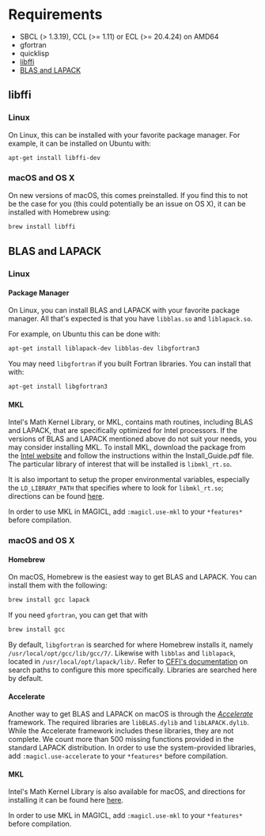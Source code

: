 # Requirements

 * SBCL (> 1.3.19), CCL (>= 1.11) or ECL (>= 20.4.24) on AMD64
 * gfortran
 * quicklisp
 * [libffi](#libffi)
 * [BLAS and LAPACK](#blas-and-lapack)

## libffi

### Linux

On Linux, this can be installed with your favorite package manager.
For example, it can be installed on Ubuntu with:

```bash
apt-get install libffi-dev
```

### macOS and OS X

On new versions of macOS, this comes preinstalled.
If you find this to not be the case for you (this could potentially be an issue on OS X),
it can be installed with Homebrew using:

```bash
brew install libffi
```

## BLAS and LAPACK

### Linux

#### Package Manager

On Linux, you can install BLAS and LAPACK with your favorite package manager.
All that's expected is that you have `libblas.so` and `liblapack.so`.

For example, on Ubuntu this can be done with:

```bash
apt-get install liblapack-dev libblas-dev libgfortran3
```

You may need `libgfortran` if you built Fortran libraries. You can
install that with:

```bash
apt-get install libgfortran3
```

#### MKL

Intel's Math Kernel Library, or MKL, contains math routines, including BLAS and LAPACK,
that are specifically optimized for Intel processors. If the versions of BLAS and LAPACK
mentioned above do not suit your needs, you may consider installing MKL. To install MKL,
download the package from the [Intel website](https://software.intel.com/en-us/mkl)
and follow the instructions within the Install_Guide.pdf file.
The particular library of interest that will be installed is `libmkl_rt.so`.

It is also important to setup the proper environmental variables, especially the `LD_LIBRARY_PATH`
that specifies where to look for `libmkl_rt.so`; directions can be found
[here](https://software.intel.com/en-us/mkl-linux-developer-guide-automating-the-process-of-setting-environment-variables).

In order to use MKL in MAGICL, add `:magicl.use-mkl` to your `*features*` before compilation.

### macOS and OS X

#### Homebrew

On macOS, Homebrew is the easiest way to get BLAS and LAPACK.
You can install them with the following:

```bash
brew install gcc lapack
```

If you need `gfortran`, you can get that with

```bash
brew install gcc
```

By default, `libgfortran` is searched for where Homebrew installs it,
namely `/usr/local/opt/gcc/lib/gcc/7/`. Likewise with `libblas` and `liblapack`,
located in `/usr/local/opt/lapack/lib/`.
Refer to [CFFI's documentation](https://common-lisp.net/project/cffi/manual/cffi-manual.html#g_t_002aforeign_002dlibrary_002ddirectories_002a)
on search paths to configure this more specifically. Libraries are searched here by default.

#### Accelerate

Another way to get BLAS and LAPACK on macOS is through the [_Accelerate_](https://developer.apple.com/documentation/accelerate) framework.
The required libraries are `libBLAS.dylib` and `libLAPACK.dylib`. While the Accelerate framework includes these libraries,
they are not complete. We count more than 500 missing functions provided in the standard LAPACK distribution.
In order to use the system-provided libraries, add `:magicl.use-accelerate` to your `*features*` before compilation.

#### MKL

Intel's Math Kernel Library is also available for macOS, and directions for installing
it can be found here [here](https://software.intel.com/en-us/get-started-with-mkl-for-osx).

In order to use MKL in MAGICL, add `:magicl.use-mkl` to your `*features*` before compilation.

